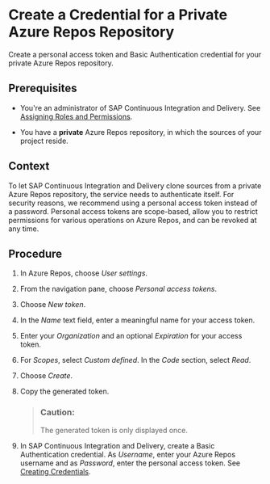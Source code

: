<!-- loio2bb0b3288f364a4387575f66b22fa67f -->

# Create a Credential for a Private Azure Repos Repository

Create a personal access token and Basic Authentication credential for your private Azure Repos repository.



<a name="loio2bb0b3288f364a4387575f66b22fa67f__prereq_fdd_lw4_zkb"/>

## Prerequisites

-   You're an administrator of SAP Continuous Integration and Delivery. See [Assigning Roles and Permissions](assigning-roles-and-permissions-c679ebd.md).

-   You have a **private** Azure Repos repository, in which the sources of your project reside.




<a name="loio2bb0b3288f364a4387575f66b22fa67f__context_ifh_vkj_ntb"/>

## Context

To let SAP Continuous Integration and Delivery clone sources from a private Azure Repos repository, the service needs to authenticate itself. For security reasons, we recommend using a personal access token instead of a password. Personal access tokens are scope-based, allow you to restrict permissions for various operations on Azure Repos, and can be revoked at any time.



<a name="loio2bb0b3288f364a4387575f66b22fa67f__steps_jfh_vkj_ntb"/>

## Procedure

1.  In Azure Repos, choose *User settings*.

2.  From the navigation pane, choose *Personal access tokens*.

3.  Choose *New token*.

4.  In the *Name* text field, enter a meaningful name for your access token.

5.  Enter your *Organization* and an optional *Expiration* for your access token.

6.  For *Scopes*, select *Custom defined*. In the *Code* section, select *Read*.

7.  Choose *Create*.

8.  Copy the generated token.

    > ### Caution:  
    > The generated token is only displayed once.

9.  In SAP Continuous Integration and Delivery, create a Basic Authentication credential. As *Username*, enter your Azure Repos username and as *Password*, enter the personal access token. See [Creating Credentials](creating-credentials-6658c81.md).


